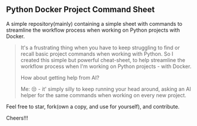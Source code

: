 ## Python Docker Project Command Sheet

A simple repository(mainly) containing a simple sheet with commands to streamline the workflow process when working on Python projects with Docker.

> It's a frustrating thing when you have to keep struggling to find or recall basic project commands when working with Python. So I created this simple but powerful cheat-sheet, to help streamline the workflow process when I'm working on Python projects - with Docker. 
>
> How about getting help from AI?
>
> Me: 😒 - it' simply silly to keep running your head around, asking an AI helper for the same commands when working on every new project.

Feel free to star, fork(own a copy, and use for yourself), and contribute.

Cheers!!!
